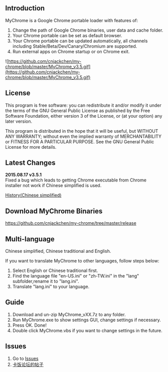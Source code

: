 ## Introduction

MyChrome is a Google Chrome portable loader with features of:
 1. Change the path of Google Chrome binaries, user data and cache folder.
 2. Your Chrome portable can be set as default browser.
 3. Your Chrome portable can be updated automatically, all channels including Stable/Beta/Dev/Canary/Chromium are supported.
 4. Run external apps on Chrome startup or on Chrome exit.

![https://github.com/cnjackchen/my-chrome/blob/master/MyChrome_v3.5.gif](https://github.com/cnjackchen/my-chrome/blob/master/MyChrome_v3.5.gif)

## License

This program is free software: you can redistribute it and/or modify
it under the terms of the GNU General Public License as published by
the Free Software Foundation, either version 3 of the License, or
(at your option) any later version.

This program is distributed in the hope that it will be useful,
but WITHOUT ANY WARRANTY; without even the implied warranty of
MERCHANTABILITY or FITNESS FOR A PARTICULAR PURPOSE.  See the
GNU General Public License for more details.

## Latest Changes
 **2015.08.17 v3.5.1**  
 Fixed a bug which leads to getting Chrome executable from Chrome installer not work if Chinese simplified is used.

[History(Chinese simplified)](https://github.com/cnjackchen/my-chrome/wiki/History)

## Download MyChrome Binaries
https://github.com/cnjackchen/my-chrome/tree/master/release

## Multi-language
Chinese simplified, Chinese traditional and English.

If you want to translate MyChrome to other languages, follow steps below:
 1. Select English or Chinese traditional first.
 2. Find the language file "en-US.ini" or "zh-TW.ini" in the "lang" subfolder,rename it to "lang.ini".
 3. Translate "lang.ini" to your language.

## Guide
 1. Download and un-zip MyChrome_vXX.7z to any folder.
 2. Run MyChrome.exe to show settings GUI, change settings if necessary.
 3. Press OK. Done!
 4. Double click MyChrome.vbs if you want to change settings in the future.

## Issues
 1. Go to [Issues](https://github.com/cnjackchen/my-chrome/issues)
 2. [卡饭论坛的帖子](http://bbs.kafan.cn/thread-1725205-1-1.html)
